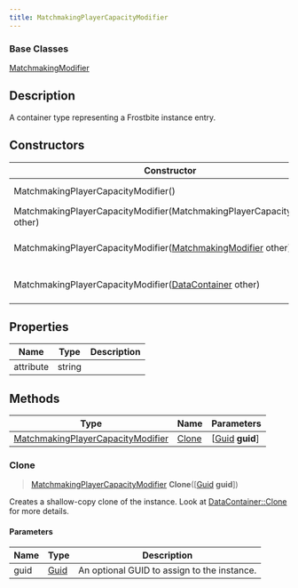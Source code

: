 ```yaml
---
title: MatchmakingPlayerCapacityModifier
---
```

### Base Classes

[MatchmakingModifier](MatchmakingModifier)

## Description

A container type representing a Frostbite instance entry.

## Constructors

| Constructor                                                                                  | Description                                                                                                                                               |
| -------------------------------------------------------------------------------------------- | --------------------------------------------------------------------------------------------------------------------------------------------------------- |
| MatchmakingPlayerCapacityModifier()                                                          | Create a new instance of this container type.                                                                                                             |
| MatchmakingPlayerCapacityModifier(MatchmakingPlayerCapacityModifier other)                   | Create a reference copy of an instance of the same type.                                                                                                  |
| MatchmakingPlayerCapacityModifier([MatchmakingModifier](MatchmakingModifier) other)          | Upcast an instance of type [MatchmakingModifier](MatchmakingModifier) to [MatchmakingPlayerCapacityModifier](MatchmakingPlayerCapacityModifier).          |
| MatchmakingPlayerCapacityModifier([DataContainer](/vext/ref/shared/class/datacontainer) other) | Upcast an instance of type [DataContainer](/vext/ref/shared/class/datacontainer) to [MatchmakingPlayerCapacityModifier](MatchmakingPlayerCapacityModifier). |

## Properties

| Name      | Type   | Description |
| --------- | ------ | ----------- |
| attribute | string |             |

## Methods

| Type                                                                   | Name            | Parameters                                     |
| ---------------------------------------------------------------------- | --------------- | ---------------------------------------------- |
| [MatchmakingPlayerCapacityModifier](MatchmakingPlayerCapacityModifier) | [Clone](#clone) | \[[Guid](/vext/ref/shared/class/guid) **guid**\] |

### Clone

> [MatchmakingPlayerCapacityModifier](MatchmakingPlayerCapacityModifier) **Clone**(\[[Guid](/vext/ref/shared/class/guid) **guid**\])

Creates a shallow-copy clone of the instance. Look at [DataContainer::Clone](/vext/ref/shared/class/datacontainer#clone) for more details.

#### Parameters

| Name | Type         | Description                                 |
| ---- | ------------ | ------------------------------------------- |
| guid | [Guid](Guid) | An optional GUID to assign to the instance. |
